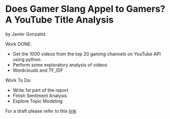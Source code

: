 # Does Gamer Slang Appel to Gamers? A YouTube Title Analysis
by Javier Gonzalez

Work DONE:
- Get the 1000 videos from the top 20 gaming channels on YouTube API using python.
- Perform some exploratory analysis of videos
- Wordclouds and TF_IDF

Work To Do:
- Write 1st part of the report
- Finish Sentiment Analysis
- Explore Topic Modeling

For a draft please refer to this [link](https://github.com/jjgecon/Does-Gamer-Slang-Appeal-to-Gamers/blob/master/Write-up/Draft1.md)
